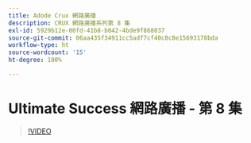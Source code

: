 ```yaml
---
title: Adode Crux 網路廣播
description: CRUX 網路廣播系列第 8 集
exl-id: 5929b12e-00fd-41b8-b042-4bde9f868037
source-git-commit: 06aa435f34911cc5adf7cf40c8c8e15693178bda
workflow-type: ht
source-wordcount: '15'
ht-degree: 100%

---
```


# Ultimate Success 網路廣播 - 第 8 集

>[!VIDEO](https://video.tv.adobe.com/v/3453796?quality=12learn=on&captions=chi_hant)
